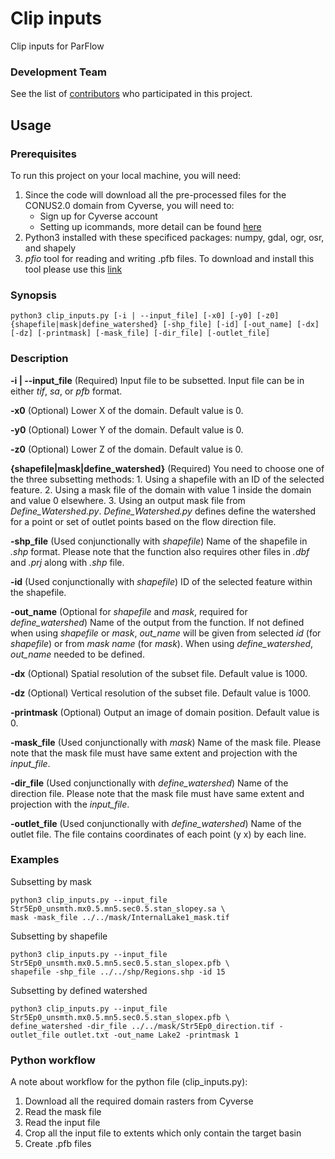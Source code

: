 # Clip inputs

Clip inputs for ParFlow

### Development Team

See the list of [contributors](https://github.com/orgs/hydroframe/people) who participated in this project.

## Usage

### Prerequisites

To run this project on your local machine, you will need:
1. Since the code will download all the pre-processed files for the CONUS2.0 domain from Cyverse, you will need to:
	* Sign up for Cyverse account
	* Setting up icommands, more detail can be found [here](https://wiki.cyverse.org/wiki/display/DS/Setting+Up+iCommands) 
2. Python3 installed with these specificed packages: numpy, gdal, ogr, osr, and shapely
3. *pfio* tool for reading and writing .pfb files. To download and install this tool please use this [link](https://github.com/hydroframe/tools/tree/master/pfio)

### Synopsis

```
python3 clip_inputs.py [-i | --input_file] [-x0] [-y0] [-z0] {shapefile|mask|define_watershed} [-shp_file] [-id] [-out_name] [-dx] [-dz] [-printmask] [-mask_file] [-dir_file] [-outlet_file]
```

### Description

**-i | --input_file** (Required) Input file to be subsetted. Input file can be in either *tif*, *sa*, or *pfb* format.

**-x0** (Optional) Lower X of the domain. Default value is 0.

**-y0** (Optional) Lower Y of the domain. Default value is 0.

**-z0** (Optional) Lower Z of the domain. Default value is 0.

**{shapefile|mask|define_watershed}** (Required) You need to choose one of the three subsetting methods:
	1. Using a shapefile with an ID of the selected feature.
	2. Using a mask file of the domain with value 1 inside the domain and value 0 elsewhere.
	3. Using an output mask file from *Define_Watershed.py*. *Define_Watershed.py* defines define the watershed for a point or set of outlet points based on the flow direction file.

**-shp_file** (Used conjunctionally with *shapefile*) Name of the shapefile in *.shp* format. Please note that the function also requires other files in *.dbf* and *.prj* along with *.shp* file.   

**-id** (Used conjunctionally with *shapefile*) ID of the selected feature within the shapefile.

**-out_name** (Optional for *shapefile* and *mask*, required for *define_watershed*) Name of the output from the function. If not defined when using *shapefile* or *mask*, *out_name* will be given from selected *id* (for *shapefile*) or from *mask name* (for *mask*). When using *define_watershed*, *out_name* needed to be defined.

**-dx** (Optional) Spatial resolution of the subset file. Default value is 1000. 

**-dz** (Optional) Vertical resolution of the subset file. Default value is 1000. 

**-printmask** (Optional) Output an image of domain position. Default value is 0.

**-mask_file** (Used conjunctionally with *mask*) Name of the mask file. Please note that the mask file must have same extent and projection with the *input_file*.

**-dir_file** (Used conjunctionally with *define_watershed*) Name of the direction file. Please note that the mask file must have same extent and projection with the *input_file*.

**-outlet_file** (Used conjunctionally with *define_watershed*) Name of the outlet file. The file contains coordinates of each point (y x) by each line.

### Examples

Subsetting by mask

```
python3 clip_inputs.py --input_file Str5Ep0_unsmth.mx0.5.mn5.sec0.5.stan_slopey.sa \
mask -mask_file ../../mask/InternalLake1_mask.tif
```

Subsetting by shapefile

```
python3 clip_inputs.py --input_file Str5Ep0_unsmth.mx0.5.mn5.sec0.5.stan_slopex.pfb \
shapefile -shp_file ../../shp/Regions.shp -id 15
```

Subsetting by defined watershed

```
python3 clip_inputs.py --input_file Str5Ep0_unsmth.mx0.5.mn5.sec0.5.stan_slopex.pfb \
define_watershed -dir_file ../../mask/Str5Ep0_direction.tif -outlet_file outlet.txt -out_name Lake2 -printmask 1
```

### Python workflow

A note about workflow for the python file (clip_inputs.py):
1. Download all the required domain rasters from Cyverse
2. Read the mask file
3. Read the input file
3. Crop all the input file to extents which only contain the target basin
4. Create .pfb files

